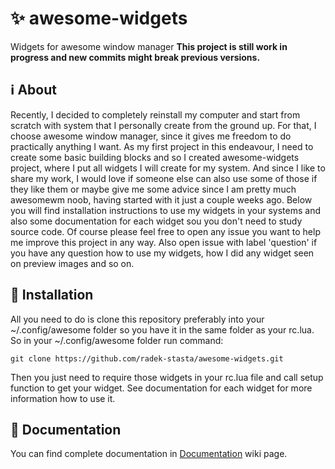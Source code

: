 # :sparkles: awesome-widgets
Widgets for awesome window manager
**This project is still work in progress and new commits might break previous versions.**

## :information_source: About
Recently, I decided to completely reinstall my computer and start from scratch with system that I personally create from the ground up. For that, I choose awesome window manager, since it gives me freedom to do practically anything I want. As my first project in this endeavour, I need to create some basic building blocks and so I created awesome-widgets project, where I put all widgets I will create for my system. And since I like to share my work, I would love if someone else can also use some of those if they like them or maybe give me some advice since I am pretty much awesomewm noob, having started with it just a couple weeks ago. Below you will find installation instructions to use my widgets in your systems and also some documentation for each widget sou you don't need to study source code. Of course please feel free to open any issue you want to help me improve this project in any way. Also open issue with label 'question' if you have any question how to use my widgets, how I did any widget seen on preview images and so on.

## :floppy_disk: Installation
All you need to do is clone this repository preferably into your ~/.config/awesome folder so you have it in the same folder as your rc.lua. So in your ~/.config/awesome folder run command:
```
git clone https://github.com/radek-stasta/awesome-widgets.git
```
Then you just need to require those widgets in your rc.lua file and call setup function to get your widget. See documentation for each widget for more information how to use it.

## :bookmark_tabs: Documentation
You can find complete documentation in [Documentation](https://github.com/radek-stasta/awesome-widgets/wiki/Documentation) wiki page.
